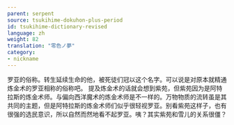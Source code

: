 ```yaml
---
parent: serpent
source: tsukihime-dokuhon-plus-period
id: tsukihime-dictionary-revised
language: zh
weight: 82
translation: "零色ノ夢"
category:
- nickname
---
```


罗亚的俗称。转生延续生命的他，被死徒们冠以这个名字。可以说是对原本就精通炼金术的罗亚相称的俗称吧。
提及炼金术的话就会想到紫苑，但紫苑因为是阿特拉斯的炼金术师。与偏向西洋魔术的炼金术师是不一样的。万物物质的流转虽是其共同的主题，但是阿特拉斯的炼金术师们似乎很轻视罗亚。别看紫苑这样子，也有很强的选民意识，所以自然而然地看不起罗亚。咦？其实紫苑和雪儿的关系很僵？
